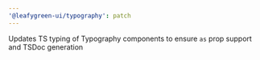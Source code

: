 ```yaml
---
'@leafygreen-ui/typography': patch
---
```


Updates TS typing of Typography components to ensure `as` prop support and TSDoc generation
